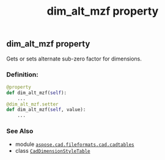 ﻿---
title: dim_alt_mzf property
second_title: Aspose.CAD for Python via .NET API References
description: 
type: docs
weight: 80
url: /python-net/aspose.cad.fileformats.cad.cadtables/caddimensionstyletable/dim_alt_mzf/
is_root: false
---

## dim_alt_mzf property


Gets or sets alternate sub-zero factor for dimensions.
### Definition:
```python
@property
def dim_alt_mzf(self):
    ...
@dim_alt_mzf.setter
def dim_alt_mzf(self, value):
    ...
```

### See Also
* module [`aspose.cad.fileformats.cad.cadtables`](../../)
* class [`CadDimensionStyleTable`](/cad/python-net/aspose.cad.fileformats.cad.cadtables/caddimensionstyletable)
